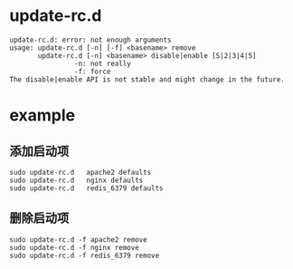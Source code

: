 #  update-rc.d 
	update-rc.d: error: not enough arguments
	usage: update-rc.d [-n] [-f] <basename> remove
	       update-rc.d [-n] <basename> disable|enable [S|2|3|4|5]
	                -n: not really
	                -f: force	
	The disable|enable API is not stable and might change in the future.
	
# example
## 添加启动项
	sudo update-rc.d   apache2 defaults  
	sudo update-rc.d   nginx defaults  
	sudo update-rc.d   redis_6379 defaults  
## 删除启动项
	sudo update-rc.d -f apache2 remove  
	sudo update-rc.d -f nginx remove  
	sudo update-rc.d -f redis_6379 remove  
